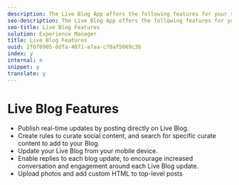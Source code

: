 ```yaml
---
description: The Live Blog App offers the following features for your site.
seo-description: The Live Blog App offers the following features for your site.
seo-title: Live Blog Features
solution: Experience Manager
title: Live Blog Features
uuid: 2f6f0905-0dfa-4071-a7aa-c78af5069c3b
index: y
internal: n
snippet: y
translate: y
---
```


# Live Blog Features


<a id="section_xbc_kyf_sy"></a>


* Publish real-time updates by posting directly on Live Blog.
* Create rules to curate social content, and search for specific curate content to add to your Blog.
* Update your Live Blog from your mobile device.
* Enable replies to each blog update, to encourage increased conversation and engagement around each Live Blog update.
* Upload photos and add custom HTML to top-level posts
